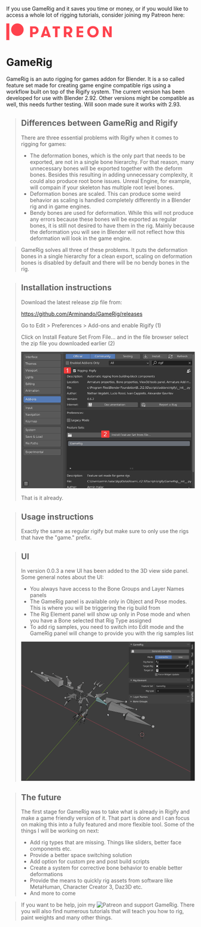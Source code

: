 If you use GameRig and it saves you time or money, or if you would like to access a whole lot of rigging tutorials, consider joining my Patreon here:

[![Patreon](images/Digital-Patreon-Logo_FieryCoral.png)](https://www.patreon.com/arminhalac)


# GameRig

GameRig is an auto rigging for games addon for Blender.
It is a so called feature set made for creating game engine compatible rigs using a workflow built on top of the Rigify system.
The current version has been developed for use with Blender 2.92. Other versions might be compatible as well, this needs further testing. Will soon made sure it works with 2.93.


> ## Differences between GameRig and Rigify
> 
> There are three essential problems with Rigify when it comes to rigging for games:
> * The deformation bones, which is the only part that needs to be exported, are not in a single bone hierarchy. For that reason, many unnecessary bones will be exported together with the deform bones. Besides this resulting in adding unnecessary complexity, it could also produce root bone issues. Unreal Engine, for example, will compain if your skeleton has multiple root level bones.
> * Deformation bones are scaled. This can produce some weird behavior as scaling is handled completely differently in a Blender rig and in game engines.
> * Bendy bones are used for deformation. While this will not produce any errors because these bones will be exported as regular bones, it is still not desired to have them in the rig. Mainly because the deformation you will see in Blender will not reflect how this deformation will look in the game engine.

> GameRig solves all three of these problems. It puts the deformation bones in a single hierarchy for a clean export, scaling on deformation bones is disabled by default and there will be no bendy bones in the rig.

> ## Installation instructions
> 
> Download the latest release zip file from:
> 
> <https://github.com/Arminando/GameRig/releases>
> 
> Go to Edit > Preferences > Add-ons and enable Rigify (1)
> 
> Click on Install Feature Set From File... and in the file browser select the zip file you downloaded earlier (2)
> 
> ![Installation instructions](images/installation_enable_rigify.png)
> 
> That is it already.
> 

> ## Usage instructions
> 
> Exactly the same as regular rigify but make sure to only use the rigs that have the "game." prefix.

> ## UI
> 
> In version 0.0.3 a new UI has been added to the 3D view side panel.
> Some general notes about the UI:
> * You always have access to the Bone Groups and Layer Names panels
> * The GameRig panel is available only in Object and Pose modes. This is where you will be triggering the rig build from
> * The Rig Element panel will show up only in Pose mode and when you have a Bone selected that Rig Type assigned
> * To add rig samples, you need to switch into Edit mode and the GameRig panel will change to provide you with the rig samples list
> 
> ![UI showcase](images/ui_showcase.gif)

> ## The future
>
> The first stage for GameRig was to take what is already in Rigify and make a game friendly version of it. That part is done and I can focus on making this into a fully featured and more flexible tool.
> Some of the things I will be working on next:
> * Add rig types that are missing. Things like sliders, better face components etc.
> * Provide a better space switching solution
> * Add option for custom pre and post build scripts
> * Create a system for corrective bone behavior to enable better deformations
> * Provide the means to quickly rig assets from software like MetaHuman, Character Creator 3, Daz3D etc.
> * And more to come

> If you want to be help, join my ![Patreon](https://www.patreon.com/arminhalac) and support GameRig. There you will also find numerous tutorials that will teach you how to rig, paint weights and many other things.
> 
